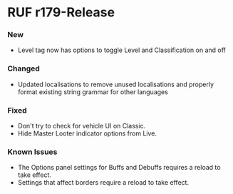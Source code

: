 # RUF r179-Release
### New
* Level tag now has options to toggle Level and Classification on and off

### Changed
* Updated localisations to remove unused localisations and properly format existing string grammar for other languages

### Fixed
* Don't try to check for vehicle UI on Classic.
* Hide Master Looter indicator options from Live.

### Known Issues
* The Options panel settings for Buffs and Debuffs requires a reload to take effect.
* Settings that affect borders require a reload to take effect.